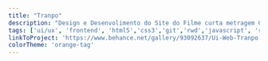 ```yaml
---
title: "Tranpo"
description: "Design e Desenvolimento do Site do Filme curta metragem Clownzone"
tags: ['ui/ux', 'frontend', 'html5','css3','git','rwd','javascript', 'react', 'bulma']
linkToProject: 'https://www.behance.net/gallery/93092637/Ui-Web-Tranpo'
colorTheme: 'orange-tag'
---
```

